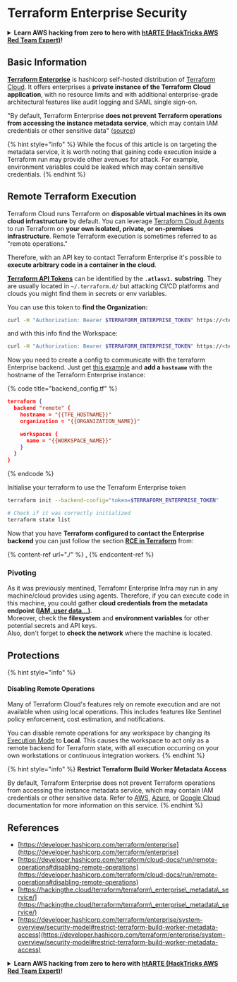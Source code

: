 # Terraform Enterprise Security

<details>

<summary><strong>Learn AWS hacking from zero to hero with</strong> <a href="https://training.hacktricks.xyz/courses/arte"><strong>htARTE (HackTricks AWS Red Team Expert)</strong></a><strong>!</strong></summary>

Other ways to support HackTricks:

* If you want to see your **company advertised in HackTricks** or **download HackTricks in PDF** Check the [**SUBSCRIPTION PLANS**](https://github.com/sponsors/carlospolop)!
* Get the [**official PEASS & HackTricks swag**](https://peass.creator-spring.com)
* Discover [**The PEASS Family**](https://opensea.io/collection/the-peass-family), our collection of exclusive [**NFTs**](https://opensea.io/collection/the-peass-family)
* **Join the** 💬 [**Discord group**](https://discord.gg/hRep4RUj7f) or the [**telegram group**](https://t.me/peass) or **follow** me on **Twitter** 🐦 [**@carlospolopm**](https://twitter.com/carlospolopm)**.**
* **Share your hacking tricks by submitting PRs to the** [**HackTricks**](https://github.com/carlospolop/hacktricks) and [**HackTricks Cloud**](https://github.com/carlospolop/hacktricks-cloud) github repos.

</details>

## Basic Information

[**Terraform Enterprise**](https://developer.hashicorp.com/terraform/enterprise) is hashicorp self-hosted distribution of [Terraform Cloud](https://developer.hashicorp.com/terraform/cloud-docs). It offers enterprises a **private instance of the Terraform Cloud application**, with no resource limits and with additional enterprise-grade architectural features like audit logging and SAML single sign-on.

"By default, Terraform Enterprise **does not prevent Terraform operations from accessing the instance metadata service**, which may contain IAM credentials or other sensitive data" ([source](https://www.terraform.io/enterprise/system-overview/security-model#restrict-terraform-build-worker-metadata-access))

{% hint style="info" %}
While the focus of this article is on targeting the metadata service, it is worth noting that gaining code execution inside a Terraform run may provide other avenues for attack. For example, environment variables could be leaked which may contain sensitive credentials.
{% endhint %}

## Remote Terraform Execution <a href="#remote-terraform-execution" id="remote-terraform-execution"></a>

Terraform Cloud runs Terraform on **disposable virtual machines in its own cloud infrastructure** by default. You can leverage [Terraform Cloud Agents](https://developer.hashicorp.com/terraform/cloud-docs/agents) to run Terraform on **your own isolated, private, or on-premises infrastructure**. Remote Terraform execution is sometimes referred to as "remote operations."

Therefore, with an API key to contact Terraform Enterprise it's possible to **execute arbitrary code in a container in the cloud**.

[**Terraform API Tokens**](https://developer.hashicorp.com/terraform/cloud-docs/users-teams-organizations/api-tokens) can be identified by the **`.atlasv1.` substring**. They are usually located in `~/.terraform.d/` but attacking CI/CD platforms and clouds you might find them in secrets or env variables.

You can use this token to **find the Organization:**

```bash
curl -H "Authorization: Bearer $TERRAFORM_ENTERPRISE_TOKEN" https://<terra_enterprise_inst>/api/v2/organizations | jq
```

and with this info find the Workspace:

```bash
curl -H "Authorization: Bearer $TERRAFORM_ENTERPRISE_TOKEN" https://<terra_enterprise_inst>/api/v2/organizations/<org-id>/workspaces | jq
```

Now you need to create a config to communicate with the terraform Enterprise backend. Just get [this example](https://github.com/hashicorp/tfc-getting-started/blob/main/backend.tf) and **add a `hostname`** with the hostname of the Terraform Enterprise instance:

{% code title="backend_config.tf" %}
```json
terraform {
  backend "remote" {
    hostname = "{{TFE_HOSTNAME}}"
    organization = "{{ORGANIZATION_NAME}}"

    workspaces {
      name = "{{WORKSPACE_NAME}}"
    }
  }
}
```
{% endcode %}

Initialise your terraform to use the Terraform Enterprise token

```bash
terraform init --backend-config="token=$TERRAFORM_ENTERPRISE_TOKEN"

# Check if it was correctly initialized
terraform state list
```

Now that you have **Terraform configured to contact the Enterprise backend** you can just follow the section [**RCE in Terraform**](./#rce-in-terraform) from:

{% content-ref url="./" %}
[.](./)
{% endcontent-ref %}

### Pivoting

As it was previously mentined, Terrafomr Enterprise Infra may run in any machine/cloud provides using agents. Therefore, if you can execute code in this machine, you could gather **cloud credentials from the metadata endpoint (**[**IAM, user data...**](https://book.hacktricks.xyz/pentesting-web/ssrf-server-side-request-forgery/cloud-ssrf)**)**.\
Moreover, check the **filesystem** and **environment variables** for other potential secrets and API keys.\
Also, don't forget to **check the network** where the machine is located.

## Protections

{% hint style="info" %}
#### Disabling Remote Operations <a href="#disabling-remote-operations" id="disabling-remote-operations"></a>

Many of Terraform Cloud's features rely on remote execution and are not available when using local operations. This includes features like Sentinel policy enforcement, cost estimation, and notifications.

You can disable remote operations for any workspace by changing its [Execution Mode](https://developer.hashicorp.com/terraform/cloud-docs/workspaces/settings#execution-mode) to **Local**. This causes the workspace to act only as a remote backend for Terraform state, with all execution occurring on your own workstations or continuous integration workers.
{% endhint %}

{% hint style="info" %}
**Restrict Terraform Build Worker Metadata Access**

By default, Terraform Enterprise does not prevent Terraform operations from accessing the instance metadata service, which may contain IAM credentials or other sensitive data. Refer to [AWS](https://docs.aws.amazon.com/AWSEC2/latest/UserGuide/ec2-instance-metadata.html), [Azure](https://docs.microsoft.com/en-us/azure/virtual-machines/windows/instance-metadata-service?tabs=windows), or [Google Cloud](https://cloud.google.com/compute/docs/storing-retrieving-metadata) documentation for more information on this service.
{% endhint %}

## References

* [https://developer.hashicorp.com/terraform/enterprise](https://developer.hashicorp.com/terraform/enterprise)
* [https://developer.hashicorp.com/terraform/cloud-docs/run/remote-operations#disabling-remote-operations](https://developer.hashicorp.com/terraform/cloud-docs/run/remote-operations#disabling-remote-operations)
* [https://hackingthe.cloud/terraform/terraform\_enterprise\_metadata\_service/](https://hackingthe.cloud/terraform/terraform\_enterprise\_metadata\_service/)
* [https://developer.hashicorp.com/terraform/enterprise/system-overview/security-model#restrict-terraform-build-worker-metadata-access](https://developer.hashicorp.com/terraform/enterprise/system-overview/security-model#restrict-terraform-build-worker-metadata-access)

<details>

<summary><strong>Learn AWS hacking from zero to hero with</strong> <a href="https://training.hacktricks.xyz/courses/arte"><strong>htARTE (HackTricks AWS Red Team Expert)</strong></a><strong>!</strong></summary>

Other ways to support HackTricks:

* If you want to see your **company advertised in HackTricks** or **download HackTricks in PDF** Check the [**SUBSCRIPTION PLANS**](https://github.com/sponsors/carlospolop)!
* Get the [**official PEASS & HackTricks swag**](https://peass.creator-spring.com)
* Discover [**The PEASS Family**](https://opensea.io/collection/the-peass-family), our collection of exclusive [**NFTs**](https://opensea.io/collection/the-peass-family)
* **Join the** 💬 [**Discord group**](https://discord.gg/hRep4RUj7f) or the [**telegram group**](https://t.me/peass) or **follow** me on **Twitter** 🐦 [**@carlospolopm**](https://twitter.com/carlospolopm)**.**
* **Share your hacking tricks by submitting PRs to the** [**HackTricks**](https://github.com/carlospolop/hacktricks) and [**HackTricks Cloud**](https://github.com/carlospolop/hacktricks-cloud) github repos.

</details>
